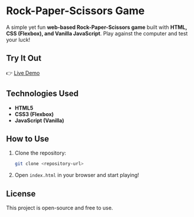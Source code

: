 # Rock-Paper-Scissors Game

A simple yet fun **web-based Rock-Paper-Scissors game** built with **HTML, CSS (Flexbox), and Vanilla JavaScript**. Play against the computer and test your luck!

## Try It Out
👉 [Live Demo](https://ismailcakmak.github.io/odin-projects/odin-rock-paper-scissors/)

## Technologies Used
- **HTML5**
- **CSS3 (Flexbox)**
- **JavaScript (Vanilla)**

## How to Use
1. Clone the repository:
   ```sh
   git clone <repository-url>
   ```
2. Open `index.html` in your browser and start playing!

## License
This project is open-source and free to use.


